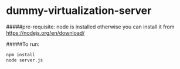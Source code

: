 # dummy-virtualization-server
#####pre-requisite: 
  node is installed otherwise you can install it from https://nodejs.org/en/download/

#####To run:
  ```sh
  npm install
  node server.js
  ````
